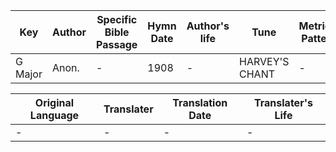 Key | Author   | Specific Bible Passage     |Hymn Date |Author's life |Tune |Metrical Pattern   |Composer/Source
-- | --------- | ---------------------------|----------|--------------|-----|-------------------|-------------  
G Major |Anon. |- |1908 |- |HARVEY'S CHANT |- |Bradbury

Original Language | Translater | Translation Date   | Translater's Life  
----------------- | --------- | --------------------|-------------     
\- |- |- |-

